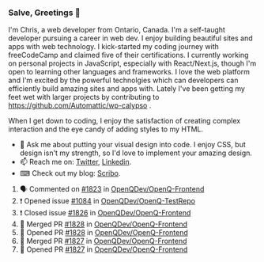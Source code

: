 ### Salve, Greetings 👋

I'm Chris, a web developer from Ontario, Canada. I'm a self-taught developer pursuing a career in web dev. I enjoy building beautiful sites and apps with web technology.
I kick-started my coding journey with freeCodeCamp and claimed five of their certifications.  I currently working on personal projects in JavaScript, especially with React/Next.js, though I'm open to learning other languages and frameworks. I love the web platform and I'm excited by the powerful technolgies which can developers can efficiently build amazing sites and apps with. Lately I've been getting my feet wet with larger projects by contributing to https://github.com/Automattic/wp-calypso .

When I get down to coding, I enjoy the satisfaction of creating complex interaction and the eye candy of adding styles to my HTML. 

- 💬 Ask me about putting your visual design into code. I enjoy CSS, but design isn't my strength, so I'd love to implement your amazing design.
- 📫 Reach me on: [Twitter](https://twitter.com/Christo28120856), [Linkedin](https://www.linkedin.com/in/christopher-stevers-07b9a5204/).
- ⌨ Check out my blog: [Scribo](https://christopherstevers.cf).
<!--
**Christopher-Stevers/Christopher-Stevers** is a ✨ _special_ ✨ repository because its `README.md` (this file) appears on your GitHub profile.

Here are some ideas to get you started:

- 🔭 I’m currently working on ...
- 🌱 I’m currently learning ...
- 👯 I’m looking to collaborate on ...
- 🤔 I’m looking for help with ...
- 😄 Pronouns: ...
- ⚡ Fun fact: ...
-->

<!--START_SECTION:activity-->
1. 🗣 Commented on [#1823](https://github.com/OpenQDev/OpenQ-Frontend/issues/1823) in [OpenQDev/OpenQ-Frontend](https://github.com/OpenQDev/OpenQ-Frontend)
2. ❗️ Opened issue [#1084](https://github.com/OpenQDev/OpenQ-TestRepo/issues/1084) in [OpenQDev/OpenQ-TestRepo](https://github.com/OpenQDev/OpenQ-TestRepo)
3. ❗️ Closed issue [#1826](https://github.com/OpenQDev/OpenQ-Frontend/issues/1826) in [OpenQDev/OpenQ-Frontend](https://github.com/OpenQDev/OpenQ-Frontend)
4. 🎉 Merged PR [#1828](https://github.com/OpenQDev/OpenQ-Frontend/pull/1828) in [OpenQDev/OpenQ-Frontend](https://github.com/OpenQDev/OpenQ-Frontend)
5. 💪 Opened PR [#1828](https://github.com/OpenQDev/OpenQ-Frontend/pull/1828) in [OpenQDev/OpenQ-Frontend](https://github.com/OpenQDev/OpenQ-Frontend)
6. 🎉 Merged PR [#1827](https://github.com/OpenQDev/OpenQ-Frontend/pull/1827) in [OpenQDev/OpenQ-Frontend](https://github.com/OpenQDev/OpenQ-Frontend)
7. 💪 Opened PR [#1827](https://github.com/OpenQDev/OpenQ-Frontend/pull/1827) in [OpenQDev/OpenQ-Frontend](https://github.com/OpenQDev/OpenQ-Frontend)
<!--END_SECTION:activity-->
